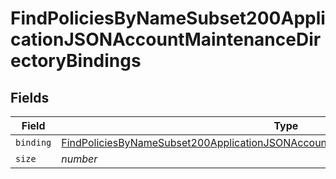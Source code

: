 # FindPoliciesByNameSubset200ApplicationJSONAccountMaintenanceDirectoryBindings


## Fields

| Field                                                                                                                                                                                                   | Type                                                                                                                                                                                                    | Required                                                                                                                                                                                                | Description                                                                                                                                                                                             | Example                                                                                                                                                                                                 |
| ------------------------------------------------------------------------------------------------------------------------------------------------------------------------------------------------------- | ------------------------------------------------------------------------------------------------------------------------------------------------------------------------------------------------------- | ------------------------------------------------------------------------------------------------------------------------------------------------------------------------------------------------------- | ------------------------------------------------------------------------------------------------------------------------------------------------------------------------------------------------------- | ------------------------------------------------------------------------------------------------------------------------------------------------------------------------------------------------------- |
| `binding`                                                                                                                                                                                               | [FindPoliciesByNameSubset200ApplicationJSONAccountMaintenanceDirectoryBindingsBinding](../../models/operations/findpoliciesbynamesubset200applicationjsonaccountmaintenancedirectorybindingsbinding.md) | :heavy_minus_sign:                                                                                                                                                                                      | N/A                                                                                                                                                                                                     |                                                                                                                                                                                                         |
| `size`                                                                                                                                                                                                  | *number*                                                                                                                                                                                                | :heavy_minus_sign:                                                                                                                                                                                      | N/A                                                                                                                                                                                                     | 1                                                                                                                                                                                                       |